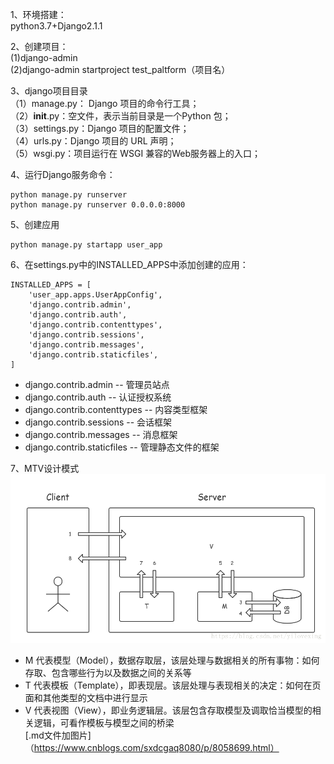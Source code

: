 1、环境搭建：<br>
python3.7+Django2.1.1<br>

2、创建项目：<br>
(1)django-admin<br>
(2)django-admin startproject test_paltform（项目名）<br>

3、django项目目录<br>
（1）manage.py： Django 项目的命令行工具；<br>
（2）__init__.py：空文件，表示当前目录是一个Python 包；<br>
（3）settings.py：Django 项目的配置文件；<br>
（4）urls.py：Django 项目的 URL 声明；<br>
（5）wsgi.py：项目运行在 WSGI 兼容的Web服务器上的入口；<br>

4、运行Django服务命令：
```
python manage.py runserver
python manage.py runserver 0.0.0.0:8000
```

5、创建应用
```
python manage.py startapp user_app
```

6、在settings.py中的INSTALLED_APPS中添加创建的应用：
```
INSTALLED_APPS = [
    'user_app.apps.UserAppConfig',
    'django.contrib.admin',
    'django.contrib.auth',
    'django.contrib.contenttypes',
    'django.contrib.sessions',
    'django.contrib.messages',
    'django.contrib.staticfiles',
]
```
- django.contrib.admin -- 管理员站点
- django.contrib.auth -- 认证授权系统
- django.contrib.contenttypes -- 内容类型框架
- django.contrib.sessions -- 会话框架
- django.contrib.messages -- 消息框架
- django.contrib.staticfiles -- 管理静态文件的框架

7、MTV设计模式
![MTV](https://github.com/willcyc/test_devcyc_demo/blob/master/test_platform/images/MVT%E6%A8%A1%E5%BC%8F.png)
 - M 代表模型（Model），数据存取层，该层处理与数据相关的所有事物：如何存取、包含哪些行为以及数据之间的关系等
 - T 代表模板（Template），即表现层。该层处理与表现相关的决定：如何在页面和其他类型的文档中进行显示
 - V 代表视图（View），即业务逻辑层。该层包含存取模型及调取恰当模型的相关逻辑，可看作模板与模型之间的桥梁<br>
[.md文件加图片]（https://www.cnblogs.com/sxdcgaq8080/p/8058699.html）
